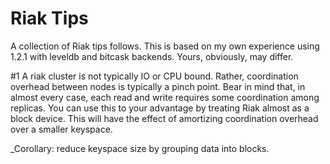Riak Tips
=========

A collection of Riak tips follows. This is based on my own experience using 1.2.1 with leveldb and bitcask backends. Yours, obviously, may differ.

#1
A riak cluster is not typically IO or CPU bound. Rather, coordination overhead between nodes is typically a pinch point. Bear in mind that, in almost every case, each read and write requires some coordination among replicas. You can use this to your advantage by treating Riak almost as a block device. This will have the effect of amortizing coordination overhead over a smaller keyspace. 

_Corollary: reduce keyspace size by grouping data into blocks.
